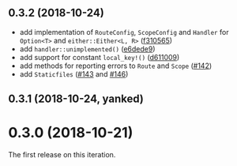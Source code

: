 <a name="0.3.2"></a>
## 0.3.2 (2018-10-24)

* add implementation of `RouteConfig`, `ScopeConfig` and `Handler` for `Option<T>` and `either::Either<L, R>` ([f310565](https://github.com/tsukuyomi-rs/tsukuyomi/commit/f310565f448a3d838eb9ea923f71cb0f08723e71))
* add `handler::unimplemented()` ([e6dede9](https://github.com/tsukuyomi-rs/tsukuyomi/commit/e6dede9f9beab0b728bc07a8734e21afee167493))
* add support for constant `local_key!()` ([d611009](https://github.com/tsukuyomi-rs/tsukuyomi/commit/d6110097cb773f4196a4b372d4bfa926eb971e60))
* add methods for reporting errors to `Route` and `Scope` ([#142](https://github.com/tsukuyomi-rs/tsukuyomi/pull/142))
* add `Staticfiles` ([#143](https://github.com/tsukuyomi-rs/tsukuyomi/pull/143) and [#146](https://github.com/tsukuyomi-rs/tsukuyomi/pull/146))

<a name="0.3.1"></a>
## 0.3.1 (2018-10-24, yanked)

<a name="0.3.0"></a>
# 0.3.0 (2018-10-21)

The first release on this iteration.
